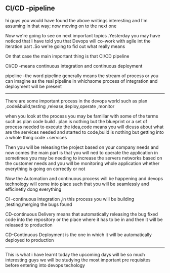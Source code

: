 CI/CD -pipeline 
-------------------------------------------------------
hi guys you would have  found the above writings interesting and I'm assuming in that way; now moving on to the next one

Now we're going to see on next important topics .Yesterday you may have noticed that I have told you that
Devops will co-work with agile int the iteration part .So we're going to fid out what really means 

On that case the main important thing is that CI/CD pipeline

CI/CD -means continuous integration and continuous deployment 

pipeline -the word pipeline generally means the stream of process or you can imagine as the real pipeline in whichsome process
of integration and deployment will be present 

------------------------------------------------------------------
There are some important process in the devops world such as plan ,code&build,testing ,release,deploy,operate ,monitor

when you look at the process you may be familiar with some of the terms such as plan code build .
plan is nothing but the blueprint or a set of process needed to execute the idea,code means you will dicuss about what are 
the services needed and started to code,build is nothing but getting into a whole thing code +services

Then you will be releasing the project based on your company needs and now comes the main part is that you will ned to operate 
the application in sometimes you may be needing to increase the servers networks based on the customer needs
and you will be monitoring whole application whether everything is going on correctly or not

Now the Automation and continuous process will be happening and devops technology will come into place such that you will be seamlessly and efficinetly dong everything 

CI -continuous integration ,in this process you will be building ,testing,merging the bugs 
found 

CD-continuous Delivery means that automatically releasing the bug fixed code into the repository or the place 
where it has to be in and then it will be released to production

CD-Continuous Deployment is the one in which it will be automatically deployed to production

----------------------------------------------------------------------------------------------------
This is what i have learnt today the upcoming days will be so much interesting guys 
we will be studying the most important pre requisites before entering into devops techology 

